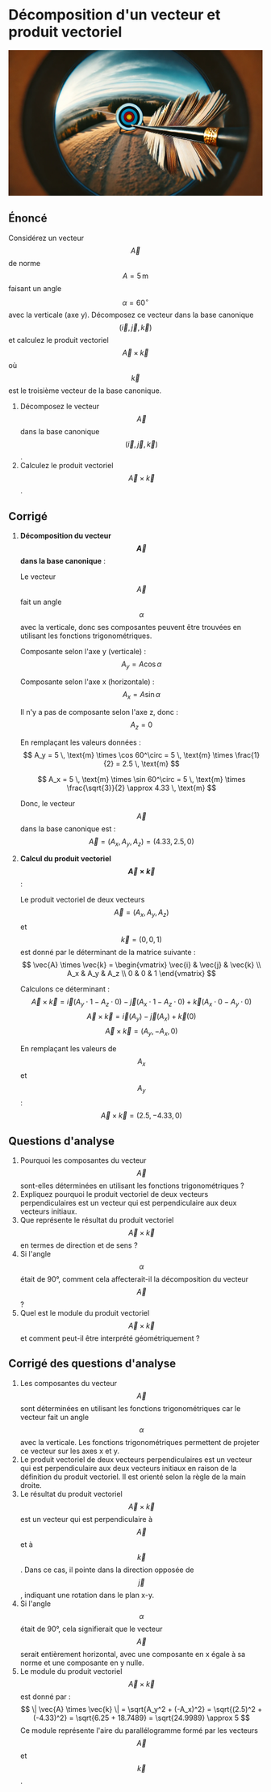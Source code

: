 # Décomposition d'un vecteur et produit vectoriel

![](images/decomposition_et_produit_vectoriel.webp)

## Énoncé

Considérez un vecteur $$\vec{A}$$ de norme $$A = 5 \, \text{m}$$ faisant un angle $$\alpha = 60^\circ$$ avec la verticale (axe y). Décomposez ce vecteur dans la base canonique $$ (\vec{i}, \vec{j}, \vec{k}) $$ et calculez le produit vectoriel $$ \vec{A} \times \vec{k} $$ où $$ \vec{k} $$ est le troisième vecteur de la base canonique.

1. Décomposez le vecteur $$ \vec{A} $$ dans la base canonique $$ (\vec{i}, \vec{j}, \vec{k}) $$.
2. Calculez le produit vectoriel $$ \vec{A} \times \vec{k} $$.

## Corrigé

1. **Décomposition du vecteur $$ \vec{A} $$ dans la base canonique** :

   Le vecteur $$ \vec{A} $$ fait un angle $$ \alpha $$ avec la verticale, donc ses composantes peuvent être trouvées en utilisant les fonctions trigonométriques.

   Composante selon l'axe y (verticale) :
   $$
   A_y = A \cos \alpha
   $$

   Composante selon l'axe x (horizontale) :
   $$
   A_x = A \sin \alpha
   $$

   Il n'y a pas de composante selon l'axe z, donc :
   $$
   A_z = 0
   $$

   En remplaçant les valeurs données :
   $$
   A_y = 5 \, \text{m} \times \cos 60^\circ = 5 \, \text{m} \times \frac{1}{2} = 2.5 \, \text{m}
   $$

   $$
   A_x = 5 \, \text{m} \times \sin 60^\circ = 5 \, \text{m} \times \frac{\sqrt{3}}{2} \approx 4.33 \, \text{m}
   $$

   Donc, le vecteur $$ \vec{A} $$ dans la base canonique est :
   $$
   \vec{A} = (A_x, A_y, A_z) = (4.33, 2.5, 0)
   $$

2. **Calcul du produit vectoriel $$ \vec{A} \times \vec{k} $$** :

   Le produit vectoriel de deux vecteurs $$ \vec{A} = (A_x, A_y, A_z) $$ et $$ \vec{k} = (0, 0, 1) $$ est donné par le déterminant de la matrice suivante :
   $$
   \vec{A} \times \vec{k} =
   \begin{vmatrix}
   \vec{i} & \vec{j} & \vec{k} \\
   A_x & A_y & A_z \\
   0 & 0 & 1
   \end{vmatrix}
   $$

   Calculons ce déterminant :
   $$
   \vec{A} \times \vec{k} = \vec{i} (A_y \cdot 1 - A_z \cdot 0) - \vec{j} (A_x \cdot 1 - A_z \cdot 0) + \vec{k} (A_x \cdot 0 - A_y \cdot 0)
   $$
   $$
   \vec{A} \times \vec{k} = \vec{i} (A_y) - \vec{j} (A_x) + \vec{k} (0)
   $$
   $$
   \vec{A} \times \vec{k} = (A_y, -A_x, 0)
   $$

   En remplaçant les valeurs de $$ A_x $$ et $$ A_y $$ :
   $$
   \vec{A} \times \vec{k} = (2.5, -4.33, 0)
   $$

## Questions d'analyse

1. Pourquoi les composantes du vecteur $$ \vec{A} $$ sont-elles déterminées en utilisant les fonctions trigonométriques ?
2. Expliquez pourquoi le produit vectoriel de deux vecteurs perpendiculaires est un vecteur qui est perpendiculaire aux deux vecteurs initiaux.
3. Que représente le résultat du produit vectoriel $$ \vec{A} \times \vec{k} $$ en termes de direction et de sens ?
4. Si l'angle $$ \alpha $$ était de 90°, comment cela affecterait-il la décomposition du vecteur $$ \vec{A} $$ ?
5. Quel est le module du produit vectoriel $$ \vec{A} \times \vec{k} $$ et comment peut-il être interprété géométriquement ?

## Corrigé des questions d'analyse

1. Les composantes du vecteur $$ \vec{A} $$ sont déterminées en utilisant les fonctions trigonométriques car le vecteur fait un angle $$ \alpha $$ avec la verticale. Les fonctions trigonométriques permettent de projeter ce vecteur sur les axes x et y.
2. Le produit vectoriel de deux vecteurs perpendiculaires est un vecteur qui est perpendiculaire aux deux vecteurs initiaux en raison de la définition du produit vectoriel. Il est orienté selon la règle de la main droite.
3. Le résultat du produit vectoriel $$ \vec{A} \times \vec{k} $$ est un vecteur qui est perpendiculaire à $$ \vec{A} $$ et à $$ \vec{k} $$. Dans ce cas, il pointe dans la direction opposée de $$ \vec{j} $$, indiquant une rotation dans le plan x-y.
4. Si l'angle $$ \alpha $$ était de 90°, cela signifierait que le vecteur $$ \vec{A} $$ serait entièrement horizontal, avec une composante en x égale à sa norme et une composante en y nulle.
5. Le module du produit vectoriel $$ \vec{A} \times \vec{k} $$ est donné par :
   $$
   \| \vec{A} \times \vec{k} \| = \sqrt{A_y^2 + (-A_x)^2} = \sqrt{(2.5)^2 + (-4.33)^2} = \sqrt{6.25 + 18.7489} = \sqrt{24.9989} \approx 5
   $$
   Ce module représente l'aire du parallélogramme formé par les vecteurs $$ \vec{A} $$ et $$ \vec{k} $$.

